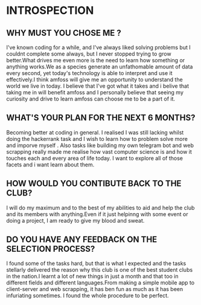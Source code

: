 # INTROSPECTION
## WHY MUST YOU CHOSE ME ?
I've known coding for a while, and I've always liked solving problems but I couldnt complete some always, but I never stopped trying to grow better.What drives me even  more  is the need to learn how 
something or anything works.We as a species generate an unfathomable amount of data every second, yet today's technology is able to interpret and use it effectively.I think amfoss will give me an opportunity 
to understand the world we live in today. I believe that I've got what it takes and i belive that taking me in will benefit amfoss and I personally believe that seeing my curiosity and drive to learn amfoss can choose me to be a part of it.
## WHAT'S YOUR PLAN FOR THE NEXT 6 MONTHS?
Becoming better at coding in general. I realised I was still lacking whilst doing the hackerrank task and I wish to learn how to problem solve more and imporve myself . Also tasks like
building my own telegram bot and web scrapping really made me realise how vast computer science is and how  it touches each and every area of life today. I want to explore all of those facets and i want learn 
about them.
## HOW WOULD YOU CONTIBUTE BACK TO THE CLUB?
I will do my maximum and to the best of my abilities to aid and help the club and its members with anything.Even if it just helpinng with some event or doing a project, I am ready to give my blood and sweat.
## DO YOU HAVE ANY FEEDBACK ON THE SELECTION PROCESS?
I found some of the tasks hard, but that is what I expected and the tasks stellarly delivered the reason why this club is one of the best student clubs in the nation.I learnt a lot of new things in just a month and  that too in different fields and  different languages.From making a simple mobile app to client-server and web scrapping, it has ben fun as much as it has been infuriating sometimes. I found the whole  procedure to be perfect.


